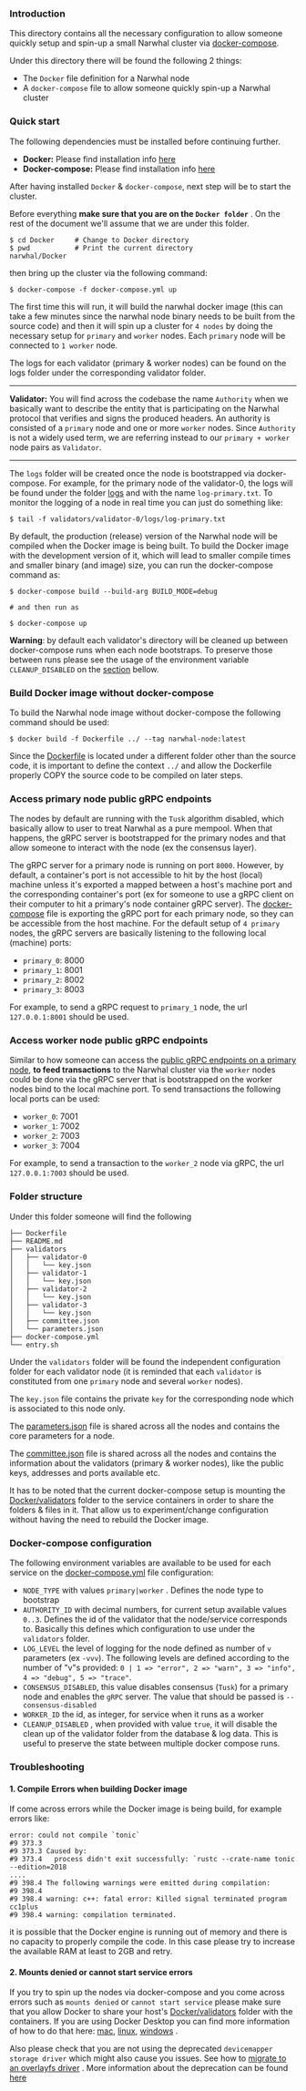 ### Introduction

This directory contains all the necessary configuration to allow someone
quickly setup and spin-up a small Narwhal cluster via [docker-compose](https://docs.docker.com/compose/).

Under this directory there will be found the following 2 things:
* The `Docker` file definition for a Narwhal node
* A `docker-compose` file to allow someone quickly spin-up a Narwhal cluster

### Quick start

The following dependencies must be installed before continuing further.

* **Docker:** Please find installation info [here](https://docs.docker.com/get-docker/)
* **Docker-compose:** Please find installation info [here](https://docs.docker.com/compose/install/)

After having installed `Docker` & `docker-compose`, next step will be to
start the cluster. 

Before everything **make sure that you are on the `Docker folder`** . On the rest of the
document we'll assume that we are under this folder.
```
$ cd Docker     # Change to Docker directory
$ pwd           # Print the current directory 
narwhal/Docker
```

then bring up the cluster via the following command:
```
$ docker-compose -f docker-compose.yml up
```
The first time this will run, it will build the narwhal docker image (this can take a few minutes
since the narwhal node binary needs to be built from the source code) and then it will spin up 
a cluster for `4 nodes` by doing the necessary setup for `primary` and `worker` nodes. Each
`primary` node will be connected to `1 worker` node.

The logs for each validator (primary & worker nodes) can be found on the logs folder under the corresponding
validator folder.
_______
**Validator:** You will find across the codebase the name `Authority` when we basically want to describe
the entity that is participating on the Narwhal protocol that verifies and signs the produced headers. An 
authority is consisted of a `primary` node and one or more `worker` nodes. Since `Authority` is not a widely
used term, we are referring instead to our `primary + worker` node pairs as `Validator`.
_______

The `logs` folder will be created once the node is bootstrapped via docker-compose. 
For example, for the primary node of the validator-0, the logs will be found under
the folder [logs](validators/validator-0/logs) and with the name `log-primary.txt`. To monitor the logging
of a node in real time you can just do something like:
```
$ tail -f validators/validator-0/logs/log-primary.txt
```

By default, the production (release) version of the Narwhal node will be compiled when the Docker image is being built.
To build the Docker image with the development version of it, which will lead to smaller compile times and
smaller binary (and image) size, you can run the docker-compose command as:
```
$ docker-compose build --build-arg BUILD_MODE=debug

# and then run as

$ docker-compose up
```

**Warning**: by default each validator's directory will be cleaned up between docker-compose runs when each node
bootstraps. To preserve those between runs please see the usage of the environment variable `CLEANUP_DISABLED` on
the [section](#docker-compose-configuration) bellow.

### Build Docker image without docker-compose

To build the Narwhal node image without docker-compose the following command should be used:
```
$ docker build -f Dockerfile ../ --tag narwhal-node:latest
```

Since the [Dockerfile](Dockerfile) is located under a different folder other than the source code,
it is important to define the context `../` and allow the Dockerfile properly COPY the source
code to be compiled on later steps.

### Access primary node public gRPC endpoints

The nodes by default are running with the `Tusk` algorithm disabled, which basically allow
to user to treat Narwhal as a pure mempool. When that happens, the gRPC server is bootstrapped
for the primary nodes and that allow someone to interact with the node (ex the consensus layer).

The gRPC server for a primary node is running on port `8000`. However, by default, a container's port
is not accessible to hit by the host (local) machine unless it's exported a mapped between a host's
machine port and the corresponding container's port (ex for someone to use a gRPC client on their
computer to hit a primary's node container gRPC server). The [docker-compose](docker-compose.yml) file is 
exporting the gRPC port for each primary node, so they can be accessible from the host machine. 
For the default setup of `4 primary` nodes, the gRPC servers are basically listening to the following
local (machine) ports:
* `primary_0`: 8000
* `primary_1`: 8001
* `primary_2`: 8002
* `primary_3`: 8003

For example, to send a gRPC request to `primary_1` node, the url `127.0.0.1:8001` should be used.

### Access worker node public gRPC endpoints

Similar to how someone can access the [public gRPC endpoints on a primary node](#access-primary-node-public-grpc-endpoints),
**to feed transactions** to the Narwhal cluster via the `worker` nodes could be done via the gRPC server that is
bootstrapped on the worker nodes bind to the local machine port. To send transactions the following local
ports can be used:
* `worker_0`: 7001
* `worker_1`: 7002
* `worker_2`: 7003
* `worker_3`: 7004

For example, to send a transaction to the `worker_2` node via gRPC, the url `127.0.0.1:7003` should be used.

### Folder structure

Under this folder someone will find the following
```
├── Dockerfile
├── README.md
├── validators
│   ├── validator-0
│   │   └── key.json
│   ├── validator-1
│   │   └── key.json
│   ├── validator-2
│   │   └── key.json
│   ├── validator-3
│   │   └── key.json
│   ├── committee.json
│   └── parameters.json
├── docker-compose.yml
└── entry.sh
```

Under the `validators` folder will be found the independent configuration
folder for each validator node (it is reminded that each `validator` is 
constituted from one `primary` node and several `worker` nodes).

The `key.json` file contains the private `key` for the corresponding node which
is associated to this node only.

The [parameters.json](validators/parameters.json) file is shared across all the nodes and contains
the core parameters for a node.

The [committee.json](validators/committee.json) file is shared across all the nodes and contains
the information about the validators (primary & worker nodes), like the public keys, addresses and
ports available etc.

It has to be noted that the current docker-compose setup is mounting the [Docker/validators](validators)
folder to the service containers in order to share the folders & files in it. That allow us to experiment/change
configuration without having the need to rebuild the Docker image.

### Docker-compose configuration

The following environment variables are available to be used for each service on the
[docker-compose.yml](docker-compose.yml) file configuration:
* `NODE_TYPE` with values `primary|worker` . Defines the node type to bootstrap
* `AUTHORITY_ID` with decimal numbers, for current setup available values `0..3`. Defines the
id of the validator that the node/service corresponds to. Basically this defines which
configuration to use under the `validators` folder.
* `LOG_LEVEL` the level of logging for the node defined as number of `v` parameters (ex `-vvv`). The following
levels are defined according to the number of "v"s provided: `0 | 1 => "error", 2 => "warn", 3 => "info", 
4 => "debug", 5 => "trace"`.
* `CONSENSUS_DISABLED`, this value disables consensus (`Tusk`) for a primary node and enables the
`gRPC` server. The value that should be passed is `--consensus-disabled`
* `WORKER_ID` the id, as integer, for service when it runs as a worker
* `CLEANUP_DISABLED` , when provided with value `true`, it will disable the clean up of the validator folder
from the database & log data. This is useful to preserve the state between multiple docker compose runs.

### Troubleshooting

#### 1. Compile Errors when building Docker image
If come across errors while the Docker image is being build, for example errors like:
```
error: could not compile `tonic`
#9 373.3 
#9 373.3 Caused by:
#9 373.4   process didn't exit successfully: `rustc --crate-name tonic --edition=2018
....
#9 398.4 The following warnings were emitted during compilation:
#9 398.4 
#9 398.4 warning: c++: fatal error: Killed signal terminated program cc1plus
#9 398.4 warning: compilation terminated.
```

it is possible that the Docker engine is running out of memory and there is no capacity to properly
compile the code. In this case please try to increase the available RAM at least to 2GB and retry.

#### 2. Mounts denied or cannot start service errors

If you try to spin up the nodes via docker-compose and you come across errors such as `mounts denied`
or `cannot start service` please make sure that you allow Docker to share your host's [Docker/validators](validators) folder 
with the containers. If you are using Docker Desktop you can find more information of how to do
that here: [mac](https://docs.docker.com/desktop/mac/#file-sharing), [linux](https://docs.docker.com/desktop/linux/#file-sharing),
[windows](https://docs.docker.com/desktop/windows/#file-sharing) .

Also please check that you are not using the deprecated `devicemapper storage driver` which might also
cause you issues. See how to [migrate to an overlayfs driver](https://docs.docker.com/storage/storagedriver/overlayfs-driver/) . 
More information about the deprecation can be found [here](https://docs.docker.com/engine/deprecated/#device-mapper-storage-driver) 